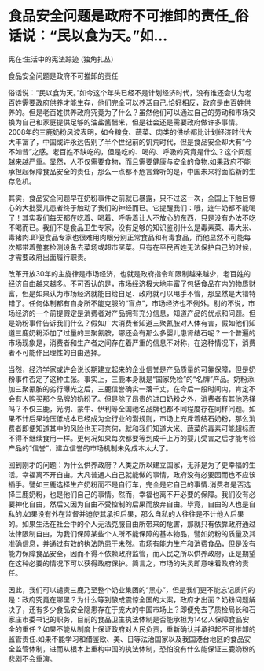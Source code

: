 # 食品安全问题是政府不可推卸的责任_俗话说：“民以食为天。”如...

宪在:生活中的宪法踪迹 (独角扎丛)

食品安全问题是政府不可推卸的责任

俗话说：“民以食为天。”如今这个年头已经不是计划经济时代，没有谁还会认为老百姓需要政府供养才能生存，他们完全可以养活自己.恰好相反，政府是由百姓供养的。但是老百姓供养政府究竟为了什么？虽然他们可以通过自己的劳动和市场交换为自己和家庭提供足够的油盐酱醋米，但是社会还是需要政府做许多事情。2008年的三鹿奶粉风波表明，如今粮食、蔬菜、肉类的供给都比计划经济时代大大丰富了，中国或许永远告别了半个世纪前的饥荒时代，但是食品安全却大有“今不如昔”之感。老百姓不缺吃的，但是吃的、喝的、呼吸的究竟是什么？这个问题越来越严重。显然，人不仅需要食物，而且需要健康与安全的食物.如果政府不能承担起保障食品安全的责任，那么一点都不危言耸听的是，中国未来将面临新的生存危机。

其实，食品安全问题早在奶粉事件之前就已暴露，只不过这一次，全国上下触目惊心的大批婴儿患者终于触动了我们的神经而已。它提醒我们：哦，连牛奶都不能喝了！其实我们每天都在吃着、喝着、呼吸着让人不放心的东西，只是没有办法不吃不喝而已。我们不是食品卫生专家，没有足够的知识鉴别什么是毒素菜、毒大米、毒猪肉.即便食品专家也很难用肉眼分别正常食品和有毒食品，而他显然不可能每次都带着整套检测设备去菜场或超市买菜。只有在平民百姓无法保护自己的时候，才需要政府出面履行职责。

改革开放30年的主旋律是市场经济，也就是政府指令和限制越来越少，老百姓的经济自由越来越多。不可否认的是，市场经济极大地丰富了包括食品在内的物质财富，但是如果认为市场经济就能自给自足、政府就可以甩手不管，那显然是大错特错了。任何体制都有自身所不能克服的“盲点”，市场经济也不例外。别的不说，市场经济的一个前提假定是消费者对产品拥有充分信息，知道产品的优点和问题。但是奶粉事件告诉我们什么？假如广大消费者知道三聚氰胺对人体有害，假如他们知道三鹿奶粉添加了过量的三聚氰胺，哪还会有那么多婴儿患肾结石呢？一个普遍的市场现象是，消费者和生产者之间存在着严重的信息不对称，在这种情况下，消费者不可能作出理性的自由选择。

当然，经济学家或许会说长期建立起来的企业信誉是产品质量的可靠保障，但是奶粉事件否定了这种主张。事实上，三鹿本身就是“国家免检”的“名牌”产品。奶粉添加三聚氰胺的劣行曝光之后，三鹿信誉确实一落千丈，在今后一段时间内，肯定不会有人购买那个品牌的奶粉了。但是除了昂贵的进口奶粉之外，消费者有其他选择吗？不仅三鹿，光明、蒙牛、伊利等全国驰名品牌也都不同程度存在同样问题。如果不计后果地压低成本已经成为全行业的潜规则，市场上充斥着结石奶粉，那么消费者即便知道其中的风险也无可奈何，就和我们知道大米、蔬菜的毒素可能超标而不得不继续食用一样。更何况如果每次都要等到成千上万的婴儿受害之后才能考验产品的“信誉”，建立信誉的市场机制未免成本太大了。

回到刚才的问题：为什么供养政府？人类之所以建立国家，无非是为了更幸福的生活。幸福离不开自由。大凡普通人自己就能做的事情，政府没有必要因而也不应该插手。譬如三鹿选择生产奶粉而不是自行车，完全是它自己的事情.消费者是否选择三鹿奶粉，也是他们自己的事情。然而，幸福也离不开必要的保障。我们没有必要神化自由，然后又因为自由不受控制的后果而放弃自由。毕竟，自由的人也是自私的.如果没有外在监督并迫使其承担后果，那么自私的人往往是不计他人后果的。如果生活在社会中的个人无法克服自由所带来的危害，那就只有依靠政府通过法律限制自由，为我们保障某些个人所不能保障的基本物品，譬如奶粉的质量及其准确信息，并通过有效的执法防患于未然。市场有能力生产和消费食品，但是没有能力保障食品安全，因而不得不依赖政府监管，而人民之所以供养政府，正是期望在这种必要的情况下可以获得政府保护。简言之，市场的失灵即意味着政府的责任。

因此，我们可以谴责三鹿乃至整个奶业集团的“黑心”，但是我们更不能忘记质问的是：政府究竟在哪里？为什么等到酿成震惊全国的大案，政府才出面？奶粉问题解决了，还有多少食品安全隐患存在于庞大的中国市场上？即便免去了质检局长和石家庄市委书记的职务，目前的食品卫生执法体制是否能承担为14亿人保障食品安全的重任？如果不能从制度上保证政府对人民负责，重新确认并承担起不可推卸的监管责任.如果不能学习和借鉴欧、美、日等法治国家以及我国港台地区的食品安全监管体制，进而从根本上重构中国的执法体制，恐怕没有什么能保证三鹿奶粉的悲剧不会重演。